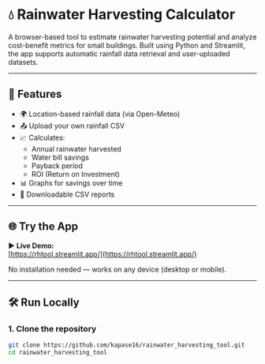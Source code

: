 
# 💧 Rainwater Harvesting Calculator

A browser-based tool to estimate rainwater harvesting potential and analyze cost-benefit metrics for small buildings. Built using Python and Streamlit, the app supports automatic rainfall data retrieval and user-uploaded datasets.

---

## 🚀 Features

- 🌍 Location-based rainfall data (via Open-Meteo)
- 📤 Upload your own rainfall CSV
- 📈 Calculates:
  - Annual rainwater harvested
  - Water bill savings
  - Payback period
  - ROI (Return on Investment)
- 📊 Graphs for savings over time
- 📄 Downloadable CSV reports

---

## 🌐 Try the App

▶️ **Live Demo:**  
[https://rhtool.streamlit.app/](https://rhtool.streamlit.app/)

No installation needed — works on any device (desktop or mobile).

---

## 🛠️ Run Locally

### 1. Clone the repository

```bash
git clone https://github.com/kapase16/rainwater_harvesting_tool.git
cd rainwater_harvesting_tool
